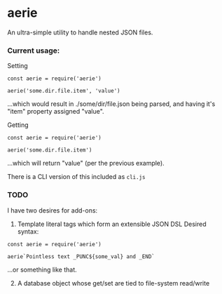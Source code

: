 # aerie

An ultra-simple utility to handle nested JSON files.

### Current usage:
Setting
```
const aerie = require('aerie')

aerie('some.dir.file.item', 'value')
```
...which would result in ./some/dir/file.json being parsed, and having it's "item" property assigned "value".

Getting
```
const aerie = require('aerie')

aerie('some.dir.file.item')
```
...which will return "value" (per the previous example).

There is a CLI version of this included as `cli.js`


### TODO
I have two desires for add-ons:
1) Template literal tags which form an extensible JSON DSL
Desired syntax:
```
const aerie = require('aerie')

aerie`Pointless text _PUNC${some_val} and _END`
```
...or something like that.

2) A database object whose get/set are tied to file-system read/write

